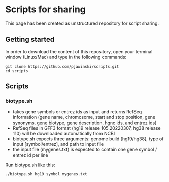 # Scripts for sharing      
This page has been created as unstructured repository for script sharing.

## Getting started
In order to download the content of this repository, open your terminal window (Linux/Mac) and type in the following commands:
```
git clone https://github.com/pjawinski/scripts.git
cd scripts
```

## Scripts
### biotype.sh
- takes gene symbols or entrez ids as input and returns RefSeq information (gene name, chromosome, start and stop position, gene synonyms, gene biotype, gene description, hgnc ids, and entrez ids)
- RefSeq files in GFF3 format (hg19 release 105.20220307, hg38 release 110) will be downloaded automatically from NCBI
- biotype.sh expects three arguments: genome build [hg19/hg38], type of input [symbol/entrez], and path to input file
- the input file (mygenes.txt) is expected to contain one gene symbol / entrez id per line

Run biotype.sh like this:
```
./biotype.sh hg19 symbol mygenes.txt
```
